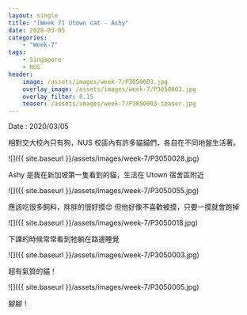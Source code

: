 ```yaml
---
layout: single
title: "[Week 7] Utown cat - Ashy"
date: 2020-03-05
categories:
    - "Week-7"
tags:
    - Singapore
    - NUS
header:
    image: /assets/images/week-7/P3050003.jpg
    overlay_image: /assets/images/week-7/P3050003.jpg
    overlay_filter: 0.15
    teaser: /assets/images/week-7/P3050003-teaser.jpg
---
```


Date : 2020/03/05

相對交大校內只有狗，NUS 校區內有許多貓貓們，各自在不同地盤生活著。

![]({{ site.baseurl }}/assets/images/week-7/P3050028.jpg)

Ashy 是我在新加坡第一隻看到的貓，生活在 Utown 宿舍區附近

![]({{ site.baseurl }}/assets/images/week-7/P3050055.jpg)

應該吃很多飼料，胖胖的很好摸😍 但他好像不喜歡被摸，只要一摸就會跑掉

![]({{ site.baseurl }}/assets/images/week-7/P3050018.jpg)

下課的時候常常看到牠躺在路邊睡覺

![]({{ site.baseurl }}/assets/images/week-7/P3050003.jpg)

超有氣質的貓！

![]({{ site.baseurl }}/assets/images/week-7/P3050005.jpg)

腳腳！
